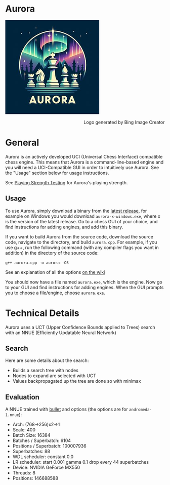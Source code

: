 # Aurora
![Aurora's logo, generated by Bing Image Creator](https://github.com/kjljixx/Aurora-Chess-Engine/blob/main/Aurora.jpg)
<p style='text-align: right;'>Logo generated by Bing Image Creator</em></p>

# General

Aurora is an actively developed UCI (Universal Chess Interface) compatible chess engine.
This means that Aurora is a command-line-based engine and you will need a UCI-Compatible GUI in order to intuitively use Aurora. See the "Usage" section below for usage instructions.

See [Playing Strength Testing](https://github.com/kjljixx/Aurora-Chess-Engine/wiki/Testing#playing-strength) for Aurora's playing strength.

## Usage

To use Aurora, simply download a binary from the [latest release](https://github.com/kjljixx/Aurora-Chess-Engine/releases), for example on Windows you would download ```aurora-x-windows.exe```, where x is the version of the latest release. Go to a chess GUI of your choice, and find instructions for adding engines, and add this binary.

If you want to build Aurora from the source code, download the source code, navigate to the directory, and build ```aurora.cpp```. For example, if you use g++, run the following command (with any compiler flags you want in addition) in the directory of the source code:
```shell
g++ aurora.cpp -o aurora -O3
```

See an explanation of all the options [on the wiki](https://github.com/kjljixx/Aurora-Chess-Engine/wiki/Options)

You should now have a file named ```aurora.exe```, which is the engine. Now go to your GUI and find instructions for adding engines. When the GUI prompts you to choose a file/engine, choose ```aurora.exe```.

# Technical Details
Aurora uses a UCT (Upper Confidence Bounds applied to Trees) search with an NNUE (Efficiently Updatable Neural Network)

## Search
Here are some details about the search:
* Builds a search tree with nodes
* Nodes to expand are selected with UCT
* Values backpropagated up the tree are done so with minimax

## Evaluation
A NNUE trained with [bullet](https://github.com/jw1912/bullet) and options (the options are for ```andromeda-1.nnue```):
* Arch:  (768->256)x2->1
* Scale: 400
* Batch Size: 16384
* Batches / Superbatch: 6104
* Positions / Superbatch: 100007936
* Superbatches: 88
* WDL scheduler: constant 0.0
* LR scheduler: start 0.001 gamma 0.1 drop every 44 superbatches
* Device: NVIDIA GeForce MX550
* Threads: 8
* Positions: 146688588

